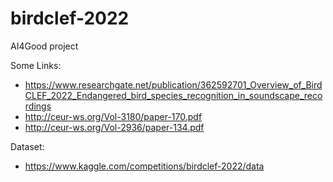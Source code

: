 # birdclef-2022
AI4Good project


Some Links:

- https://www.researchgate.net/publication/362592701_Overview_of_BirdCLEF_2022_Endangered_bird_species_recognition_in_soundscape_recordings
- http://ceur-ws.org/Vol-3180/paper-170.pdf
- http://ceur-ws.org/Vol-2936/paper-134.pdf


Dataset:
- https://www.kaggle.com/competitions/birdclef-2022/data
